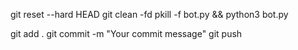 git reset --hard HEAD
git clean -fd
pkill -f bot.py && python3 bot.py


git add .
git commit -m "Your commit message"
git push